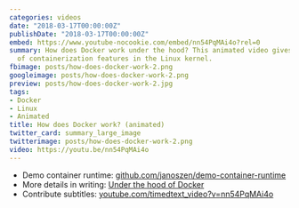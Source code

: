 ```yaml
---
categories: videos
date: "2018-03-17T00:00:00Z"
publishDate: "2018-03-17T00:00:00Z"
embed: https://www.youtube-nocookie.com/embed/nn54PqMAi4o?rel=0
summary: How does Docker work under the hood? This animated video gives a brief overview
  of containerization features in the Linux kernel.
fbimage: posts/how-does-docker-work-2.png
googleimage: posts/how-does-docker-work-2.png
preview: posts/how-does-docker-work-2.jpg
tags:
- Docker
- Linux
- Animated
title: How does Docker work? (animated)
twitter_card: summary_large_image
twitterimage: posts/how-does-docker-work-2.png
video: https://youtu.be/nn54PqMAi4o
---
```


- Demo container runtime: [github.com/janoszen/demo-container-runtime](https://github.com/janoszen/demo-container-runtime)
- More details in writing: [Under the hood of Docker](/blog/under-the-hood-of-docker)
- Contribute subtitles: [youtube.com/timedtext_video?v=nn54PqMAi4o](http://www.youtube.com/timedtext_video?v=nn54PqMAi4o&ref=share)